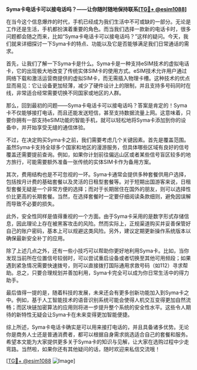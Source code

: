 **Syma卡电话卡可以接电话吗？——让你随时随地保持联系[[TG💪+ @esim1088](https://t.me/s/esim1088)]**

在当今这个信息爆炸的时代，手机已经成为我们生活中不可或缺的一部分。无论是工作还是生活，手机都扮演着重要的角色。而当我们选择一款新的电话卡时，很多问题都会随之而来，比如“Syma卡电话卡可以接电话吗？”这样的疑问。今天，我们就来详细探讨一下Syma卡的特点、功能以及它是否能够满足我们日常通话的需求。

首先，让我们了解一下Syma卡是什么。Syma卡是一种支持eSIM技术的虚拟电话卡，它的出现极大地改变了传统实体SIM卡的使用方式。eSIM技术允许用户通过网络下载和激活运营商提供的虚拟SIM卡，而无需插入物理卡槽。这种技术的优点显而易见：它让设备更加轻薄，减少了硬件设计上的限制，并且支持多号码同时在线，非常适合经常需要切换不同国家或地区的人群。

那么，回到最初的问题——Syma卡电话卡可以接电话吗？答案是肯定的！Syma卡不仅能够接打电话，而且还能发送短信，甚至支持数据流量上网。这意味着，只要你拥有一部支持eSIM功能的智能手机，就可以轻松地将Syma卡添加到你的设备中，并开始享受无缝的通信体验。

不过，在决定购买Syma卡之前，我们需要考虑几个关键因素。首先是覆盖范围。虽然Syma卡支持全球多个国家和地区的漫游服务，但具体哪些区域有良好的信号覆盖还需要提前查询。例如，如果你计划前往偏远山区或者某些信号盲区较多的地方旅行，可能需要额外准备一张传统的实体SIM卡作为备用方案。

其次，费用结构也是不可忽视的一环。Syma卡通常会提供多种套餐供用户选择，包括按月计费的基础套餐以及灵活的日租型套餐等。对于短期出国游客来说，日租型套餐无疑是一个非常方便的选择；而对于长期居住在国外的朋友，则可以选择性价比更高的长期套餐。当然，在选择套餐时一定要仔细阅读条款细则，避免因误解而导致不必要的损失。

此外，安全性同样是值得重视的一个方面。由于Syma卡采用的是数字形式存储信息，因此理论上存在被黑客攻击的风险。然而实际上，正规渠道购买并妥善保管好自己的账户密码，基本上可以规避这类风险。另外，建议定期更新操作系统版本以确保最新安全补丁的应用。

除了上述几点之外，还有一些小技巧可以帮助你更好地利用Syma卡。比如，当你发现当前所在位置信号较弱时，可以尝试重启设备或者切换至其他可用频段；如果遇到紧急情况需要快速拨号，则可以直接拨打国际通用求救号码（如112）寻求帮助。总之，只要合理规划并善加利用，Syma卡完全可以成为你日常生活中的得力助手。

最后值得一提的是，随着科技的发展，未来还会有更多创新功能加入到Syma卡之中。例如，基于人工智能技术的语音识别系统可能会使得人机交互变得更加自然流畅；而区块链加密算法的应用则将进一步提升整个系统的安全性水平。这些令人期待的新特性无疑会让Syma卡在未来变得更加智能便捷。

综上所述，Syma卡电话卡确实是可以用来接打电话的，并且具备诸多优势。无论你是商务人士还是普通消费者，都可以根据自身需求挑选适合自己的套餐和服务。希望本文能为大家提供更多关于Syma卡的知识与见解，让大家在选购过程中少走弯路。当然啦，如果你还有其他疑问的话，随时欢迎来私信交流哦！

[[TG💪+ @esim1088](https://t.me/s/esim1088) ![Image](https://i.postimg.cc/4NQfJmqS/Snipaste-2025-05-13-00-14-12.png)]